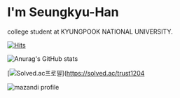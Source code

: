 <b>I'm Seungkyu-Han</b>
=======================

college student at KYUNGPOOK NATIONAL UNIVERSITY.

[![Hits](https://hits.seeyoufarm.com/api/count/incr/badge.svg?url=https%3A%2F%2Fgithub.com%2FSeungkyu-Han&count_bg=%231DD4A1&title_bg=%233DA1C8&icon=&icon_color=%23510E0E&title=hits&edge_flat=false)](https://hits.seeyoufarm.com)

![Anurag's GitHub stats](https://github-readme-stats.vercel.app/api?username=Seungkyu-Han&show_icons=true&theme=Cobalt)

[![Solved.ac프로필](http://mazassumnida.wtf/api/v2/generate_badge?boj=trust1204)](https://solved.ac/trust1204

![mazandi profile](http://mazandi.herokuapp.com/api?handle=trust1204&theme=warm)
